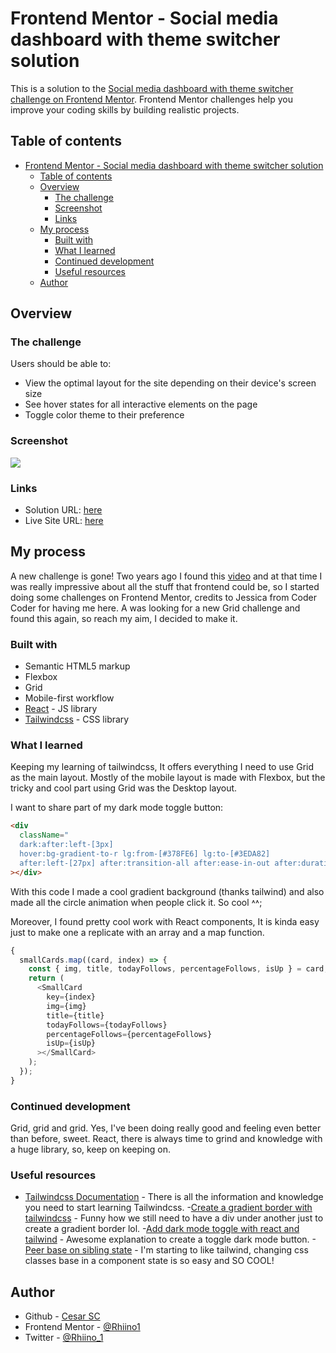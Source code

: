 # Frontend Mentor - Social media dashboard with theme switcher solution

This is a solution to the [Social media dashboard with theme switcher challenge on Frontend Mentor](https://www.frontendmentor.io/challenges/social-media-dashboard-with-theme-switcher-6oY8ozp_H). Frontend Mentor challenges help you improve your coding skills by building realistic projects.

## Table of contents

- [Frontend Mentor - Social media dashboard with theme switcher solution](#frontend-mentor---social-media-dashboard-with-theme-switcher-solution)
  - [Table of contents](#table-of-contents)
  - [Overview](#overview)
    - [The challenge](#the-challenge)
    - [Screenshot](#screenshot)
    - [Links](#links)
  - [My process](#my-process)
    - [Built with](#built-with)
    - [What I learned](#what-i-learned)
    - [Continued development](#continued-development)
    - [Useful resources](#useful-resources)
  - [Author](#author)

## Overview

### The challenge

Users should be able to:

- View the optimal layout for the site depending on their device's screen size
- See hover states for all interactive elements on the page
- Toggle color theme to their preference

### Screenshot

![](./src/assets/images/screenshot.png)

### Links

- Solution URL: [here](https://www.frontendmentor.io/solutions/social-media-dashboard-with-theme-switcher-react-tailwindcss-5LidgEUdpC)
- Live Site URL: [here](https://rhiino1.github.io/fm-social-media-dashboard/)

## My process

A new challenge is gone! Two years ago I found this [video](https://www.youtube.com/watch?v=iL4irerdGdU&t=758s) and at that time I was really impressive about all the stuff that frontend could be, so I started doing some challenges on Frontend Mentor, credits to Jessica from Coder Coder for having me here. A was looking for a new Grid challenge and found this again, so reach my aim, I decided to make it.

### Built with

- Semantic HTML5 markup
- Flexbox
- Grid
- Mobile-first workflow
- [React](https://reactjs.org/) - JS library
- [Tailwindcss](https://tailwindcss.com/) - CSS library

### What I learned

Keeping my learning of tailwindcss, It offers everything I need to use Grid as the main layout. Mostly of the mobile layout is made with Flexbox, but the tricky and cool part using Grid was the Desktop layout.

I want to share part of my dark mode toggle button:

```html
<div
  className="
  dark:after:left-[3px] 
  hover:bg-gradient-to-r lg:from-[#378FE6] lg:to-[#3EDA82]
  after:left-[27px] after:transition-all after:ease-in-out after:duration-[400ms]"
></div>
```

With this code I made a cool gradient background (thanks tailwind) and also made all the circle animation when people click it. So cool ˄˄;

Moreover, I found pretty cool work with React components, It is kinda easy just to make one a replicate with an array and a map function.

```js
{
  smallCards.map((card, index) => {
    const { img, title, todayFollows, percentageFollows, isUp } = card;
    return (
      <SmallCard
        key={index}
        img={img}
        title={title}
        todayFollows={todayFollows}
        percentageFollows={percentageFollows}
        isUp={isUp}
      ></SmallCard>
    );
  });
}
```

### Continued development

Grid, grid and grid. Yes, I've been doing really good and feeling even better than before, sweet. React, there is always time to grind and knowledge with a huge library, so, keep on keeping on.

### Useful resources

- [Tailwindcss Documentation](https://tailwindcss.com/docs) - There is all the information and knowledge you need to start learning Tailwindcss. -[Create a gradient border with tailwindcss](https://www.dhairyashah.dev/posts/how-to-create-gradient-border-with-tailwind-css/) - Funny how we still need to have a div under another just to create a gradient border lol. -[Add dark mode toggle with react and tailwind](https://www.geeksforgeeks.org/how-to-add-dark-mode-in-reactjs-using-tailwind-css/) - Awesome explanation to create a toggle dark mode button. -[Peer base on sibling state](https://tailwindcss.com/docs/hover-focus-and-other-states#styling-based-on-sibling-state) - I'm starting to like tailwind, changing css classes base in a component state is so easy and SO COOL!

## Author

- Github - [Cesar SC](https://github.com/Rhiino1)
- Frontend Mentor - [@Rhiino1](https://www.frontendmentor.io/profile/Rhiino1)
- Twitter - [@Rhiino_1](https://www.twitter.com/Rhiino_1)
